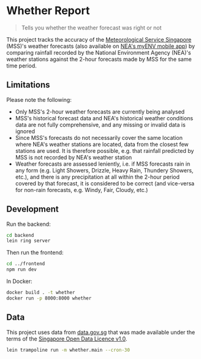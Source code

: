 # Whether Report

> Tells you whether the weather forecast was right or not

This project tracks the accuracy of the [Meteorological Service Singapore](http://www.weather.gov.sg/weather-forecast-2hrnowcast-2/) (MSS)'s weather forecasts (also available on [NEA's myENV mobile app](https://va.ecitizen.gov.sg/CFP/CustomerPages/NEA_google/displayresult.aspx?MesId=3725718&Source=Google&url=va.ecitizen.gov.sg)) by comparing rainfall recorded by the National Environment Agency (NEA)'s weather stations against the 2-hour forecasts made by MSS for the same time period.

## Limitations

Please note the following:

- Only MSS's 2-hour weather forecasts are currently being analysed
- MSS's historical forecast data and NEA's historical weather conditions data are not fully comprehensive, and any missing or invalid data is ignored
- Since MSS's forecasts do not necessarily cover the same location where  NEA's weather stations are located, data from the closest few stations are used. It is therefore possible, e.g. that rainfall predicted by MSS is not recorded by NEA's weather station
- Weather forecasts are assessed leniently, i.e. if MSS forecasts rain in any form (e.g. Light Showers, Drizzle, Heavy Rain, Thundery Showers, etc.), and there is any precipitation at all within the 2-hour period covered by that forecast, it is considered to be correct (and vice-versa for non-rain forecasts, e.g. Windy, Fair, Cloudy, etc.)

## Development

Run the backend:

```bash
cd backend
lein ring server
```

Then run the frontend:

```bash
cd ../frontend
npm run dev
```

In Docker:

```bash
docker build . -t whether
docker run -p 8000:8000 whether
```

## Data

This project uses data from [data.gov.sg](https://data.gov.sg) that was made available under the terms of the [Singapore Open Data Licence v1.0](https://data.gov.sg/open-data-licence).

```bash
lein trampoline run -m whether.main --cron-30
```
